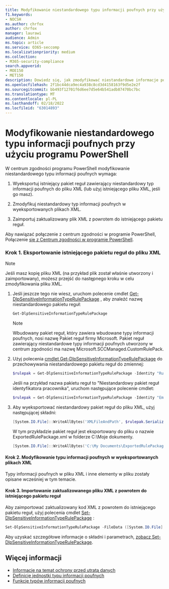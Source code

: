 ```yaml
---
title: Modyfikowanie niestandardowego typu informacji poufnych przy użyciu programu PowerShell
f1.keywords:
- NOCSH
ms.author: chrfox
author: chrfox
manager: laurawi
audience: Admin
ms.topic: article
ms.service: O365-seccomp
ms.localizationpriority: medium
ms.collection:
- M365-security-compliance
search.appverid:
- MOE150
- MET150
description: Dowiedz się, jak zmodyfikować niestandardowe informacje poufne przy użyciu programu PowerShell.
ms.openlocfilehash: 2f1bc44dca9ec4a938c8cd3d4158163f9d5e2e2f
ms.sourcegitcommit: bb493f12701f6d6ee7d5e64b541adb87470bc7bc
ms.translationtype: MT
ms.contentlocale: pl-PL
ms.lasthandoff: 02/18/2022
ms.locfileid: "63014893"
---
```

# <a name="modify-a-custom-sensitive-information-type-using-powershell"></a>Modyfikowanie niestandardowego typu informacji poufnych przy użyciu programu PowerShell

W centrum zgodności programu PowerShell modyfikowanie niestandardowego typu informacji poufnych wymaga:

1. Wyeksportuj istniejący pakiet reguł zawierający niestandardowy typ informacji poufnych do pliku XML (lub użyj istniejącego pliku XML, jeśli go masz).

2. Zmodyfikuj niestandardowy typ informacji poufnych w wyeksportowanych plikach XML.

3. Zaimportuj zaktualizowany plik XML z powrotem do istniejącego pakietu reguł.

Aby nawiązać połączenie z centrum zgodności w programie PowerShell, Połączenie [się z Centrum zgodności w programie PowerShell](/powershell/exchange/exchange-online-powershell).

### <a name="step-1-export-the-existing-rule-package-to-an-xml-file"></a>Krok 1. Eksportowanie istniejącego pakietu reguł do pliku XML

> [!NOTE]
> Jeśli masz kopię pliku XML (na przykład plik został właśnie utworzony i zaimportowany), możesz przejść do następnego kroku w celu zmodyfikowania pliku XML.

1. Jeśli jeszcze tego nie wiesz, uruchom polecenie cmdlet [Get-DlpSensitiveInformationTypeRulePackage](/powershell/module/exchange/get-dlpsensitiveinformationtype) , aby znaleźć nazwę niestandardowego pakietu reguł:

   ```powershell
   Get-DlpSensitiveInformationTypeRulePackage
   ```

   > [!NOTE]
   > Wbudowany pakiet reguł, który zawiera wbudowane typy informacji poufnych, nosi nazwę Pakiet reguł firmy Microsoft. Pakiet reguł zawierający niestandardowe typy informacji poufnych utworzony w centrum zgodności ma nazwę Microsoft.SCCManaged.CustomRulePack.

2. Użyj polecenia [cmdlet Get-DlpSensitiveInformationTypeRulePackage](/powershell/module/exchange/get-dlpsensitiveinformationtyperulepackage) do przechowywania niestandardowego pakietu reguł do zmiennej:

   ```powershell
   $rulepak = Get-DlpSensitiveInformationTypeRulePackage -Identity "RulePackageName"
   ```

   Jeśli na przykład nazwa pakietu reguł to "Niestandardowy pakiet reguł identyfikatora pracownika", uruchom następujące polecenie cmdlet:

   ```powershell
   $rulepak = Get-DlpSensitiveInformationTypeRulePackage -Identity "Employee ID Custom Rule Pack"
   ```

3. Aby wyeksportować niestandardowy pakiet reguł do pliku XML, użyj następującej składni:

   ```powershell
   [System.IO.File]::WriteAllBytes('XMLFileAndPath', $rulepak.SerializedClassificationRuleCollection)
   ```

   W tym przykładzie pakiet reguł jest eksportowany do pliku o nazwie ExportedRulePackage.xml w folderze C:\Moje dokumenty.

   ```powershell
   [System.IO.File]::WriteAllBytes('C:\My Documents\ExportedRulePackage.xml', $rulepak.SerializedClassificationRuleCollection)
   ```

#### <a name="step-2-modify-the-sensitive-information-type-in-the-exported-xml-file"></a>Krok 2. Modyfikowanie typu informacji poufnych w wyeksportowanych plikach XML

Typy informacji poufnych w pliku XML i inne elementy w pliku zostały opisane wcześniej w tym temacie.

#### <a name="step-3-import-the-updated-xml-file-back-into-the-existing-rule-package"></a>Krok 3. Importowanie zaktualizowanego pliku XML z powrotem do istniejącego pakietu reguł

Aby zaimportować zaktualizowany kod XML z powrotem do istniejącego pakietu reguł, użyj polecenia cmdlet [Set-DlpSensitiveInformationTypeRulePackage](/powershell/module/exchange/set-dlpsensitiveinformationtyperulepackage) :

```powershell
Set-DlpSensitiveInformationTypeRulePackage -FileData ([System.IO.File]::ReadAllBytes('C:\My Documents\External Sensitive Info Type Rule Collection.xml'))
```

Aby uzyskać szczegółowe informacje o składni i parametrach, [zobacz Set-DlpSensitiveInformationTypeRulePackage](/powershell/module/exchange/set-dlpsensitiveinformationtyperulepackage).

## <a name="more-information"></a>Więcej informacji

- [Informacje na temat ochrony przed utratą danych](dlp-learn-about-dlp.md)
- [Definicje jednostki typu informacji poufnych](sensitive-information-type-entity-definitions.md)
- [Funkcje typów informacji poufnych](sit-functions.md)
